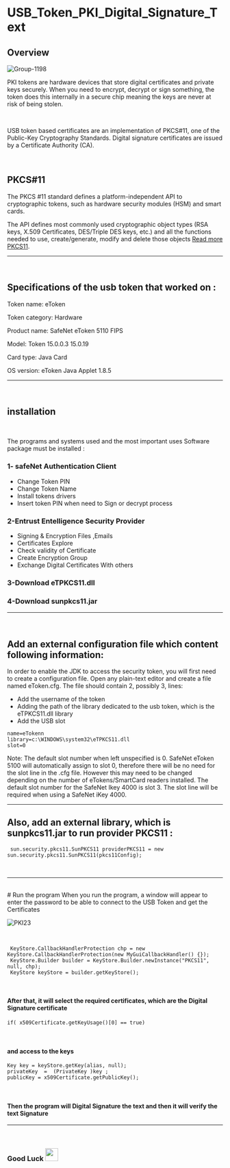 # USB_Token_PKI_Digital_Signature_Text



## Overview
![Group-1198](https://user-images.githubusercontent.com/70335592/125410523-a0c10980-e3c5-11eb-85c3-e99214753fc5.png)

PKI tokens are hardware devices that store digital certificates and private keys securely. When you need to encrypt, decrypt or sign something, the token does this internally in a secure chip meaning the keys are never at risk of being stolen.
 

<br>

USB token based certificates are an implementation of PKCS#11, one of the Public-Key Cryptography Standards. Digital signature certificates are issued by a Certificate Authority (CA).

<br>



## PKCS#11 

The PKCS #11 standard defines a platform-independent API to cryptographic tokens, such as hardware security modules (HSM) and smart cards.

The API defines most commonly used cryptographic object types (RSA keys, X.509 Certificates, DES/Triple DES keys, etc.) and all the functions needed to use, create/generate, modify and delete those objects [Read more PKCS11]( https://docs.oracle.com/javase/7/docs/technotes/guides/security/p11guide.html#Intro).

---


<br>
 
 ## Specifications of the usb token that worked on :

Token name: eToken

Token category: Hardware

Product name: SafeNet eToken 5110 FIPS

Model: Token 15.0.0.3 15.0.19

Card type: Java Card

OS version: eToken Java Applet 1.8.5

---
<br>

 ## installation
 
 <br>
 
 The programs and systems used and the most important uses Software package must be installed :

 ### 1- safeNet Authentication Client

* Change Token PIN
* Change Token Name
* Install tokens drivers
* Insert token PIN when need to Sign or decrypt process


### 2-Entrust Entelligence Security Provider

* Signing & Encryption Files ,Emails
* Certificates Explore
* Check validity of Certificate
* Create Encryption Group
*  Exchange Digital Certificates With others


### 3-Download eTPKCS11.dll
### 4-Download sunpkcs11.jar





---
<br>

## Add an external configuration file which content following information:

In order to enable the JDK to access the security token, you will first need to create a configuration file. Open any plain-text editor and create a file named eToken.cfg. The file should contain 2, possibly 3, lines:

* Add the username of the token <br>
* Adding the path of the library dedicated to the usb token, which is the eTPKCS11.dll library <br>
* Add the USB slot


```
name=eTokenn 
library=c:\WINDOWS\system32\eTPKCS11.dll  
slot=0
```

Note: The default slot number when left unspecified is 0. SafeNet eToken 5100 will automatically assign to slot 0, therefore there will be no need for the slot line in the .cfg file. However this may need to be changed depending on the number of eTokens/SmartCard readers installed. The default slot number for the SafeNet Ikey 4000 is slot 3. The slot line will be required when using a SafeNet iKey 4000.

---
## Also, add an external library, which is sunpkcs11.jar to run  provider PKCS11 :
```
 sun.security.pkcs11.SunPKCS11 providerPKCS11 = new sun.security.pkcs11.SunPKCS11(pkcs11Config);
```
<br>

---
<br>
# Run the program
When you run the program, a window will appear to enter the password to be able to connect to the USB Token and get the Certificates
<br>

![PKI23](https://user-images.githubusercontent.com/70335592/126527885-e50af583-0970-4032-ae43-776b42326524.png)

<br>



```
 KeyStore.CallbackHandlerProtection chp = new KeyStore.CallbackHandlerProtection(new MyGuiCallbackHandler() {});
 KeyStore.Builder builder = KeyStore.Builder.newInstance("PKCS11", null, chp);
 KeyStore keyStore = builder.getKeyStore();
 ```
<br>


#### After that, it will select the required certificates, which are the Digital Signature certificate

 ```
 if( x509Certificate.getKeyUsage()[0] == true)
 ```
 <br>
 
 
 #### and access to the keys
 
 
  ```
 Key key = keyStore.getKey(alias, null); 
 privateKey  =  (PrivateKey )key ; 
 publicKey = x509Certificate.getPublicKey();
  ```
  <br>
  
  
  #### Then the program will Digital Signature the text and then it will verify the text Signature 
  
  
  ---

<br>

### Good Luck <img src="https://media.giphy.com/media/hvRJCLFzcasrR4ia7z/giphy.gif" width="30px"> 
